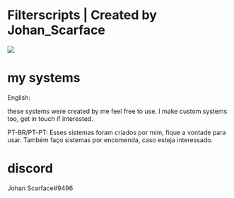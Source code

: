 # Filterscripts | Created by Johan_Scarface

![](https://www.sa-mp.com/images/logo.gif)

my systems
=============
English:

these systems were created by me feel free to use.
I make custom systems too, get in touch if interested.

PT-BR/PT-PT:
Esses sistemas foram criados por mim, fique a vontade para usar. Também faço sistemas por encomenda, caso esteja interessado.

discord
=============
Johan Scarface#9496
